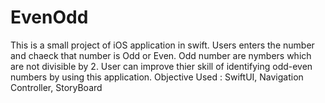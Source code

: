# EvenOdd
This is a small project of iOS application in swift. Users enters the number and chaeck that number is Odd or Even. Odd number are nymbers which are not divisible by 2. User can improve thier skill of identifying odd-even numbers by using this application.
Objective Used : SwiftUI, Navigation Controller, StoryBoard
